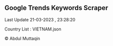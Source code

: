 

## Google Trends Keywords Scraper 
 
Last Update 21-03-2023 , 23:28:20

Country List :
VIETNAM.json



© Abdul Muttaqin 

